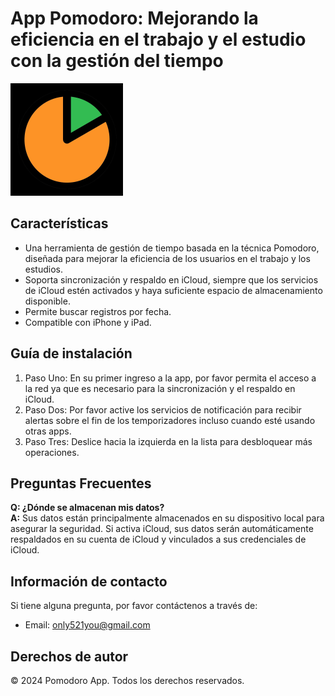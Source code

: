 # App Pomodoro: Mejorando la eficiencia en el trabajo y el estudio con la gestión del tiempo

![Icono de la App](../../icon.png)

## Características
* Una herramienta de gestión de tiempo basada en la técnica Pomodoro, diseñada para mejorar la eficiencia de los usuarios en el trabajo y los estudios.
* Soporta sincronización y respaldo en iCloud, siempre que los servicios de iCloud estén activados y haya suficiente espacio de almacenamiento disponible.
* Permite buscar registros por fecha.
* Compatible con iPhone y iPad.

## Guía de instalación
1. Paso Uno: En su primer ingreso a la app, por favor permita el acceso a la red ya que es necesario para la sincronización y el respaldo en iCloud.
2. Paso Dos: Por favor active los servicios de notificación para recibir alertas sobre el fin de los temporizadores incluso cuando esté usando otras apps.
3. Paso Tres: Deslice hacia la izquierda en la lista para desbloquear más operaciones.

## Preguntas Frecuentes
**Q: ¿Dónde se almacenan mis datos?**  
**A:** Sus datos están principalmente almacenados en su dispositivo local para asegurar la seguridad. Si activa iCloud, sus datos serán automáticamente respaldados en su cuenta de iCloud y vinculados a sus credenciales de iCloud.

## Información de contacto
Si tiene alguna pregunta, por favor contáctenos a través de:
- Email: [only521you@gmail.com](mailto:only521you@gmail.com)

## Derechos de autor
© 2024 Pomodoro App. Todos los derechos reservados.
